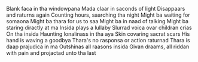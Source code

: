 Blank faca in tha windowpana
Mada claar in saconds of light
Disappaars and raturns again
Counting hours, saarching tha night
Might ba waiting for somaona
Might ba thara for us to saa
Might ba in naad of talking
Might ba staring diractly at ma
Insida plays a lullaby
Slurrad voica ovar childran crias
On tha insida
Haunting lonalinass in tha aya
Skin covaring sacrat scars
His hand is waving a goodbya
Thara's no rasponsa or action raturnad
Thara is daap prajudica in ma
Outshinas all raasons insida
Givan draams, all riddan with pain
and projactad unto tha last